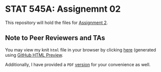 # STAT 545A: Assignemnt 02
This repository will hold the files for [Assignment 2](https://stat545.stat.ubc.ca/evaluation/hw02/hw02/).

## Note to Peer Reviewers and TAs

You may view my knit `html` file in your browser by clicking [here](https://htmlpreview.github.io/?https://github.com/STAT545-UBC-hw-2019-20/stat545-hw-dy-lin/blob/master/hw02/hw02_gapminder-dplyr.html) (generated using [GitHub HTML Preview](https://htmlpreview.github.io). 

Additionally, I have provided a `PDF` [version](https://github.com/STAT545-UBC-hw-2019-20/stat545-hw-dy-lin/blob/master/hw02/hw02_gapminder-dplyr-LaTeX.pdf) for your convenience as well.
